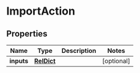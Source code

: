 

# ImportAction

## Properties

Name | Type | Description | Notes
------------ | ------------- | ------------- | -------------
**inputs** | [**RelDict**](RelDict.md) |  |  [optional]




